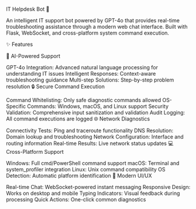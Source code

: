 IT Helpdesk Bot 🤖

An intelligent IT support bot powered by GPT-4o that provides real-time troubleshooting assistance through a modern web chat interface. Built with Flask, WebSocket, and cross-platform system command execution.

✨ Features

🤖 AI-Powered Support

GPT-4o Integration: Advanced natural language processing for understanding IT issues
Intelligent Responses: Context-aware troubleshooting guidance
Multi-step Solutions: Step-by-step problem resolution
🔒 Secure Command Execution

Command Whitelisting: Only safe diagnostic commands allowed
OS-Specific Commands: Windows, macOS, and Linux support
Security Validation: Comprehensive input sanitization and validation
Audit Logging: All command executions are logged
🌐 Network Diagnostics

Connectivity Tests: Ping and traceroute functionality
DNS Resolution: Domain lookup and troubleshooting
Network Configuration: Interface and routing information
Real-time Results: Live network status updates
💻 Cross-Platform Support

Windows: Full cmd/PowerShell command support
macOS: Terminal and system_profiler integration
Linux: Unix command compatibility
OS Detection: Automatic platform identification
🎨 Modern UI/UX

Real-time Chat: WebSocket-powered instant messaging
Responsive Design: Works on desktop and mobile
Typing Indicators: Visual feedback during processing
Quick Actions: One-click common diagnostics
